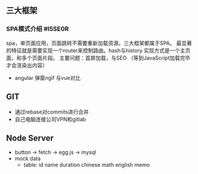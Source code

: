 

## 三大框架
### SPA模式介绍 #I5SE0R
spa，单页面应用，页面跳转不需要重新加载资源。三大框架都属于SPA。
最显著的特征就是需要实现一个router来控制路由。hash与history
实现方式是一个主页面，和多个页面片段。
主要问题：首屏加载，与SEO （等到JavaScript加载完毕才会渲染出内容）

+ angular 弹窗ngif 与vue对比

## GIT
+ 通过rebase对commits进行合并
+ 自己电脑连接公司VPN和gitlab

## Node Server
+ button -> fetch -> egg.js -> mysql
+ mock data
	+ table: id name duration chinese math english memo

